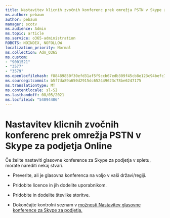 ```yaml
---
title: Nastavitev klicnih zvočnih konferenc prek omrežja PSTN v Skype za podjetja Online
ms.author: pebaum
author: pebaum
manager: scotv
ms.audience: Admin
ms.topic: article
ms.service: o365-administration
ROBOTS: NOINDEX, NOFOLLOW
localization_priority: Normal
ms.collection: Adm_O365
ms.custom:
- "9001521"
- "3577"
- "3579"
ms.openlocfilehash: f88489850f30efd31af5f9ccb67edb309f45cb8e123c94befc70fdd72ee98450
ms.sourcegitcommit: b5f7da89a650d2915dc652449623c78be6247175
ms.translationtype: MT
ms.contentlocale: sl-SI
ms.lasthandoff: 08/05/2021
ms.locfileid: "54094406"
---
```

# <a name="setup-pstn-dial-in-audio-conferencing-in-skype-for-business-online"></a>Nastavitev klicnih zvočnih konferenc prek omrežja PSTN v Skype za podjetja Online

Če želite nastaviti glasovne konference za Skype za podjetja v spletu, morate narediti nekaj stvari. 

- Preverite, ali je glasovna konferenca na voljo v vaši državi/regiji.

- Pridobite licence in jih dodelite uporabnikom.

- Pridobite in dodelite številke storitve.

- Dokončajte kontrolni seznam v [možnosti Nastavitev glasovne konference za Skype za podjetja.](https://docs.microsoft.com/SkypeForBusiness/audio-conferencing-in-office-365/set-up-audio-conferencing)
